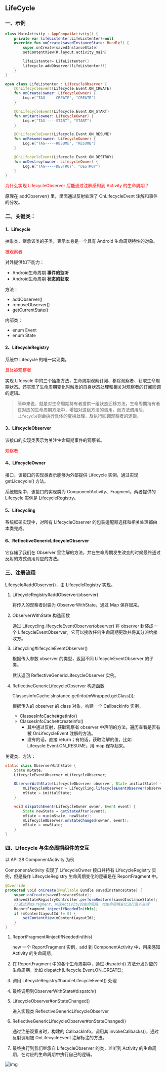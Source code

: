 ## LifeCycle

### 一、示例

```kotlin
class MainActivity : AppCompatActivity() {
    private var lifeListenter:LifeListenter?=null
    override fun onCreate(savedInstanceState: Bundle?) {
        super.onCreate(savedInstanceState)
        setContentView(R.layout.activity_main)

        lifeListenter= LifeListenter()
        lifecycle.addObserver(lifeListenter!!)
    }
}

open class LifeListenter : LifecycleObserver {
    @OnLifecycleEvent(Lifecycle.Event.ON_CREATE)
    fun onCreate(owner: LifecycleOwner) {
        Log.e("TAG-----CREATE", "CREATE")
    }

    @OnLifecycleEvent(Lifecycle.Event.ON_START)
    fun onStart(owner: LifecycleOwner) {
        Log.e("TAG-----START", "START")
    }

    @OnLifecycleEvent(Lifecycle.Event.ON_RESUME)
    fun onResume(owner: LifecycleOwner) {
        Log.e("TAG-----RESUME", "RESUME")
    }

    @OnLifecycleEvent(Lifecycle.Event.ON_DESTROY)
    fun onDestroy(owner: LifecycleOwner) {
        Log.e("TAG-----DESTROY", "DESTROY")
    }
}
```



<font color='red'>为什么实现 LifecycleObserver 后能通过注解感知到 Activity 的生命周期？</font>

原理在 addObserver() 里，里面通过反射处理了 OnLifecycleEvent 注解和事件的分发。



### 二、关键类：

#### 1、Lifecycle

抽象类，继承该类的子类，表示本身是一个具有 Android 生命周期特性的对象。

<font color='red'>被观察者</font>

对外提供如下能力：

- Android生命周期 **事件的监听**
- Android生命周期 **状态的获取**

方法：

- addObserver()
- removeObserver()
- getCurrentState()

内部类：

- enum Event
- enum State



#### 2、LifecycleRegistry

系统中 Lifecycle 的唯一实现类。

<font color='red'>具体被观察者</font>

实现 Lifecycle 中的三个抽象方法，生命周期观察订阅、移除观察者、获取生命周期状态。还实现了生命周期变化时触发的自身状态处理和相关对观察者的订阅回调的逻辑。

> 简单来说，就是对生命周期持有者提供一组状态迁移方法，生命周期持有者在对应的生命周期方法中，增加对这组方法的调用。而方法调用后，`Lifecycle`则会执行具体的变换处理，及执行回调观察者的逻辑。



#### 3、LifecycleObserver

该接口的实现类表示为关注生命周期事件的观察者。

<font color='red'>观察者</font>



#### 4、LifecycleOwner

接口，该接口的实现类表示能够为外部提供 Lifecycle 实例，通过实现 getLicecycle() 方法。

系统框架中，该接口的实现类为 ComponentActivity、Fragment，两者提供的 Lifecycle 实例是 LifecycleRegistry。



#### 5、Lifecycling

系统框架实现中，对所有 LifecycleObserver 的包装适配器选择和相关处理都由本类完成。



#### 6、ReflectiveGenericLifecycleObserver

它存储了我们在 Observer 里注解的方法，并在生命周期发生改变的时候最终通过反射的方式调用对应的方法。



### 三、注册流程

Lifecycle#addObserver()，由 LifecycleRegistry 实现。

1. LifecycleRegistry#addObserver(observer)

   将传入的观察者封装为 ObserverWithState，通过 Map 保存起来。

2. ObserverWithState 构造函数

   通过 Lifecycling.lifecycleEventObserver(observer) 将 observer 封装成一个 LifecycleEventObserver，它可以接收任何生命周期更改并将其分派给接收方。

3. Lifecycling#lifecycleEventObserver()

   根据传入参数 observer 的类型，返回不同 LifecycleEventObserver 的子类。

   默认返回 ReflectiveGenericLifecycleObserver 实例。

4. ReflectiveGenericLifecycleObserver 构造函数

   ClassesInfoCache.sInstance.getInfo(mWrapped.getClass());

   根据传入的 observer 的 class 对象，构建一个 CallbackInfo 实例。

   - ClassesInfoCache#getInfo()
   - ClassesInfoCache#createInfo()
     - 其中通过反射，获取观察者 observer 中声明的方法，遍历查看是否有被 OnLifecycleEvent 注解的方法。
     - 没有的话，直接 return；有的话，获取注解的值，比如 Lifecycle.Event.ON_RESUME，用 map 保存起来。



关键类、方法：

```java
static class ObserverWithState {
    State mState;
    LifecycleEventObserver mLifecycleObserver;

    ObserverWithState(LifecycleObserver observer, State initialState) {
        mLifecycleObserver = Lifecycling.lifecycleEventObserver(observer);
        mState = initialState;
    }

    void dispatchEvent(LifecycleOwner owner, Event event) {
        State newState = getStateAfter(event);
        mState = min(mState, newState);
        mLifecycleObserver.onStateChanged(owner, event);
        mState = newState;
    }
}
```





### 四、Lifecycle 与生命周期组件的交互

以 API 28 ComponentActivity 为例

ComponentActivity 实现了 LifecycleOwner 接口并持有 LifecycleRegistry 实例，但是操作 LifecycleRegistry 生命周期变化的逻辑是在 ReportFragment 中。

```java
@Override
protected void onCreate(@Nullable Bundle savedInstanceState) {
    super.onCreate(savedInstanceState);
    mSavedStateRegistryController.performRestore(savedInstanceState);
    //通过添加Fragment，绑定Activity的生命周期，对生命周期变化进行监听处理
    ReportFragment.injectIfNeededIn(this);
    if (mContentLayoutId != 0) {
        setContentView(mContentLayoutId);
    }
}
```

1. ReportFragment#injectIfNeededIn(this)

   new 一个 ReportFragment 实例，add 到 ComponentActivity 中，用来感知 Activity 的生命周期。

2. 在 ReportFragment 中的各个生命周期中，通过 dispatch() 方法分发对应的生命周期，比如 dispatch(Lifecycle.Event.ON_CREATE);

3. 调用 LifecycleRegistry#handleLifecycleEvent() 处理

4. 最终调用到ObserverWithState#dispatch()

5. LifecycleObserver#onStateChanged()

   进入实现类 ReflectiveGenericLifecycleObserver

6. ReflectiveGenericLifecycleObserver#onStateChanged()

   通过注册观察者时，构建的 CallbackInfo，调用其 invokeCallbacks()，通过反射调用被 OnLifecycleEvent 注解标注的方法。

7. 最终执行到我们继承自 LifecycleObserver 的类，监听到 Activity 的生命周期，在对应的生命周期中执行自己的逻辑。





![img](https://mmbiz.qpic.cn/mmbiz_png/v1LbPPWiaSt5Ka9YOCib7aRDz0Ficvry5bwXhfJCSKC6xq8Xm92HAxGavuJ3C6PpibPcdGQ90bXs0uQm9ByueDaumA/640?wx_fmt=png&tp=webp&wxfrom=5&wx_lazy=1&wx_co=1)